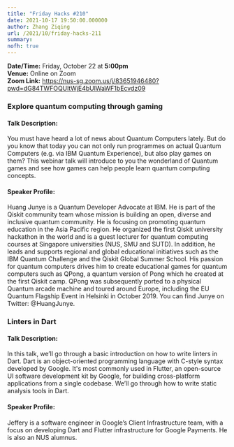 ```yaml
---
title: "Friday Hacks #210"
date: 2021-10-17 19:50:00.000000
author: Zhang Ziqing
url: /2021/10/friday-hacks-211
summary:
nofh: true
---
```


**Date/Time:** Friday, October 22 at **5:00pm**<br />
**Venue:** Online on Zoom<br />
**Zoom Link:** https://nus-sg.zoom.us/j/83651946480?pwd=dG84TWFOQUltWjE4bUlWaWF1bEcvdz09

### Explore quantum computing through gaming

#### Talk Description:

You must have heard a lot of news about Quantum Computers lately. But do you know that today you can not only run programmes on actual Quantum Computers (e.g. via IBM Quantum Experience), but also play games on them? This webinar talk will introduce to you the wonderland of Quantum games and see how games can help people learn quantum computing concepts.

#### Speaker Profile:

Huang Junye is a Quantum Developer Advocate at IBM. He is part of the Qiskit community team whose mission is building an open, diverse and inclusive quantum community. He is focusing on promoting quantum education in the Asia Pacific region. He organized the first Qiskit university hackathon in the world and is a guest lecturer for quantum computing courses at Singapore universities (NUS, SMU and SUTD). In addition, he leads and supports regional and global educational initiatives such as the IBM Quantum Challenge and the Qiskit Global Summer School. His passion for quantum computers drives him to create educational games for quantum computers such as QPong, a quantum version of Pong which he created at the first Qiskit camp. QPong was subsequently ported to a physical Quantum arcade machine and toured around Europe, including the EU Quantum Flagship Event in Helsinki in October 2019. You can find Junye on Twitter: @HuangJunye.

### Linters in Dart

#### Talk Description:

In this talk, we’ll go through a basic introduction on how to write linters in Dart. Dart is an object-oriented programming language with C-style syntax developed by Google. It's most commonly used in Flutter, an open-source UI software development kit by Google, for building cross-platform applications from a single codebase. We’ll go through how to write static analysis tools in Dart.

#### Speaker Profile:

Jeffery is a software engineer in Google’s Client Infrastructure team, with a focus on developing Dart and Flutter infrastructure for Google Payments. He is also an NUS alumnus.
